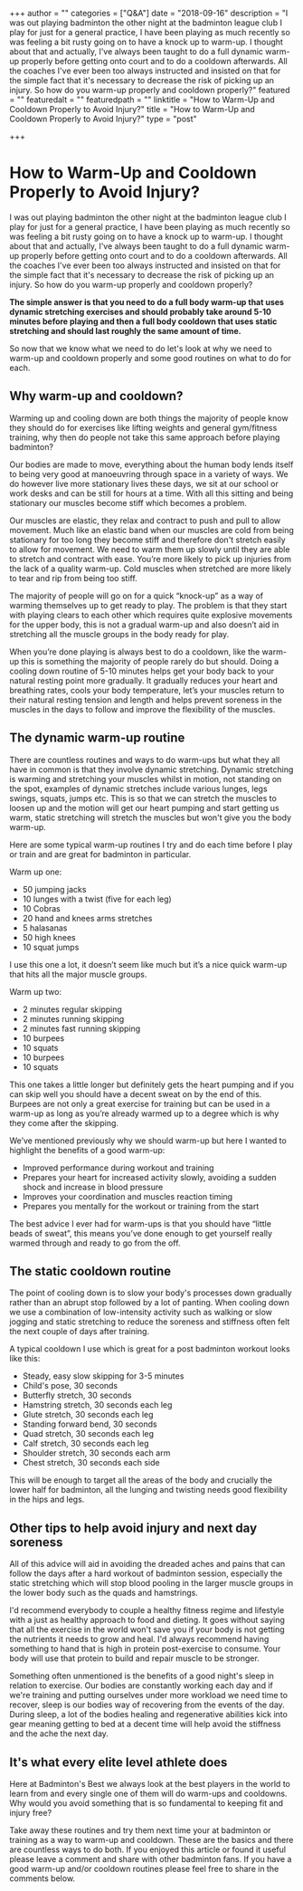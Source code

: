 +++
author = ""
categories = ["Q&A"]
date = "2018-09-16"
description = "I was out playing badminton the other night at the badminton league club I play for just for a general practice, I have been playing as much recently so was feeling a bit rusty going on to have a knock up to warm-up. I thought about that and actually, I've always been taught to do a full dynamic warm-up properly before getting onto court and to do a cooldown afterwards. All the coaches I've ever been too always instructed and insisted on that for the simple fact that it's necessary to decrease the risk of picking up an injury. So how do you warm-up properly and cooldown properly?"
featured = ""
featuredalt = ""
featuredpath = ""
linktitle = "How to Warm-Up and Cooldown Properly to Avoid Injury?"
title = "How to Warm-Up and Cooldown Properly to Avoid Injury?"
type = "post"

+++

# How to Warm-Up and Cooldown Properly to Avoid Injury?

I was out playing badminton the other night at the badminton league club I play for just for a general practice, I have been playing as much recently so was feeling a bit rusty going on to have a knock up to warm-up. I thought about that and actually, I've always been taught to do a full dynamic warm-up properly before getting onto court and to do a cooldown afterwards. All the coaches I've ever been too always instructed and insisted on that for the simple fact that it's necessary to decrease the risk of picking up an injury. So how do you warm-up properly and cooldown properly?

**The simple answer is that you need to do a full body warm-up that uses dynamic stretching exercises and should probably take around 5-10 minutes before playing and then a full body cooldown that uses static stretching and should last roughly the same amount of time.**

So now that we know what we need to do let's look at why we need to warm-up and cooldown properly and some good routines on what to do for each.

## Why warm-up and cooldown?

Warming up and cooling down are both things the majority of people know they should do for exercises like lifting weights and general gym/fitness training, why then do people not take this same approach before playing badminton?

Our bodies are made to move, everything about the human body lends itself to being very good at manoeuvring through space in a variety of ways. We do however live more stationary lives these days, we sit at our school or work desks and can be still for hours at a time. With all this sitting and being stationary our muscles become stiff which becomes a problem.

Our muscles are elastic, they relax and contract to push and pull to allow movement. Much like an elastic band when our muscles are cold from being stationary for too long they become stiff and therefore don't stretch easily to allow for movement. We need to warm them up slowly until they are able to stretch and contract with ease. You’re more likely to pick up injuries from the lack of a quality warm-up. Cold muscles when stretched are more likely to tear and rip from being too stiff.

The majority of people will go on for a quick “knock-up” as a way of warming themselves up to get ready to play. The problem is that they start with playing clears to each other which requires quite explosive movements for the upper body, this is not a gradual warm-up and also doesn’t aid in stretching all the muscle groups in the body ready for play.

When you’re done playing is always best to do a cooldown, like the warm-up this is something the majority of people rarely do but should. Doing a cooling down routine of 5-10 minutes helps get your body back to your natural resting point more gradually. It gradually reduces your heart and breathing rates, cools your body temperature, let’s your muscles return to their natural resting tension and length and helps prevent soreness in the muscles in the days to follow and improve the flexibility of the muscles.

## The dynamic warm-up routine

There are countless routines and ways to do warm-ups but what they all have in common is that they involve dynamic stretching. Dynamic stretching is warming and stretching your muscles whilst in motion, not standing on the spot, examples of dynamic stretches include various lunges, legs swings, squats, jumps etc. This is so that we can stretch the muscles to loosen up and the motion will get our heart pumping and start getting us warm, static stretching will stretch the muscles but won't give you the body warm-up.

Here are some typical warm-up routines I try and do each time before I play or train and are great for badminton in particular.

Warm up one:

- 50 jumping jacks
- 10 lunges with a twist (five for each leg)
- 10 Cobras
- 20 hand and knees arms stretches
- 5 halasanas
- 50 high knees
- 10 squat jumps

I use this one a lot, it doesn’t seem like much but it’s a nice quick warm-up that hits all the major muscle groups.

Warm up two:

- 2 minutes regular skipping
- 2 minutes running skipping
- 2 minutes fast running skipping
- 10 burpees
- 10 squats
- 10 burpees
- 10 squats

This one takes a little longer but definitely gets the heart pumping and if you can skip well you should have a decent sweat on by the end of this. Burpees are not only a great exercise for training but can be used in a warm-up as long as you’re already warmed up to a degree which is why they come after the skipping.

We’ve mentioned previously why we should warm-up but here I wanted to highlight the benefits of a good warm-up:

- Improved performance during workout and training
- Prepares your heart for increased activity slowly, avoiding a sudden shock and increase in blood pressure
- Improves your coordination and muscles reaction timing
- Prepares you mentally for the workout or training from the start

The best advice I ever had for warm-ups is that you should have “little beads of sweat”, this means you’ve done enough to get yourself really warmed through and ready to go from the off.

## The static cooldown routine

The point of cooling down is to slow your body's processes down gradually rather than an abrupt stop followed by a lot of panting. When cooling down we use a combination of low-intensity activity such as walking or slow jogging and static stretching to reduce the soreness and stiffness often felt the next couple of days after training.

A typical cooldown I use which is great for a post badminton workout looks like this:

- Steady, easy slow skipping for 3-5 minutes
- Child's pose, 30 seconds
- Butterfly stretch, 30 seconds
- Hamstring stretch, 30 seconds each leg
- Glute stretch, 30 seconds each leg
- Standing forward bend, 30 seconds
- Quad stretch, 30 seconds each leg
- Calf stretch, 30 seconds each leg
- Shoulder stretch, 30 seconds each arm
- Chest stretch, 30 seconds each side

This will be enough to target all the areas of the body and crucially the lower half for badminton, all the lunging and twisting needs good flexibility in the hips and legs.

## Other tips to help avoid injury and next day soreness

All of this advice will aid in avoiding the dreaded aches and pains that can follow the days after a hard workout of badminton session, especially the static stretching which will stop blood pooling in the larger muscle groups in the lower body such as the quads and hamstrings.

I'd recommend everybody to couple a healthy fitness regime and lifestyle with a just as healthy approach to food and dieting. It goes without saying that all the exercise in the world won't save you if your body is not getting the nutrients it needs to grow and heal. I'd always recommend having something to hand that is high in protein post-exercise to consume. Your body will use that protein to build and repair muscle to be stronger.

Something often unmentioned is the benefits of a good night's sleep in relation to exercise. Our bodies are constantly working each day and if we're training and putting ourselves under more workload we need time to recover, sleep is our bodies way of recovering from the events of the day. During sleep, a lot of the bodies healing and regenerative abilities kick into gear meaning getting to bed at a decent time will help avoid the stiffness and the ache the next day.

## It's what every elite level athlete does

Here at Badminton's Best we always look at the best players in the world to learn from and every single one of them will do warm-ups and cooldowns. Why would you avoid something that is so fundamental to keeping fit and injury free?

Take away these routines and try them next time your at badminton or training as a way to warm-up and cooldown. These are the basics and there are countless ways to do both. If you enjoyed this article or found it useful please leave a comment and share with other badminton fans. If you have a good warm-up and/or cooldown routines please feel free to share in the comments below.
